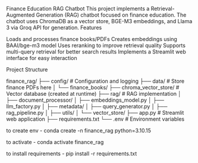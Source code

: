 Finance Education RAG Chatbot
This project implements a Retrieval-Augmented Generation (RAG) chatbot focused on finance education. The chatbot uses ChromaDB as a vector store, BGE-M3 embeddings, and Llama 3 via Groq API for generation.
Features

Loads and processes finance books/PDFs
Creates embeddings using BAAI/bge-m3 model
Uses reranking to improve retrieval quality
Supports multi-query retrieval for better search results
Implements a Streamlit web interface for easy interaction

Project Structure

finance_rag/
├── config/               # Configuration and logging
├── data/                 # Store finance PDFs here
│   └── finance_books/
├── chroma_vector_store/  # Vector database (created at runtime)
├── rag/                  # RAG implementation
│   ├── document_processor/
│   ├── embeddings_model.py
│   ├── llm_factory.py
│   ├── metadata/
│   ├── query_generator.py
│   ├── rag_pipeline.py
│   ├── utils/
│   └── vector_store/
├── app.py               # Streamlit web application
├── requirements.txt
└── .env                 # Environment variables


to create env - conda create -n finance_rag python=3.10.15

to activate - conda activate finance_rag

to install requirements - pip install -r requirements.txt